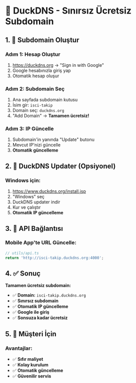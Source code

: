 # 🦆 DuckDNS - Sınırsız Ücretsiz Subdomain

## 1. 🎯 Subdomain Oluştur

### Adım 1: Hesap Oluştur
1. https://duckdns.org → "Sign in with Google"
2. Google hesabınızla giriş yap
3. Otomatik hesap oluşur

### Adım 2: Subdomain Seç
1. Ana sayfada subdomain kutusu
2. İsim gir: `isci-takip`
3. Domain seç: `duckdns.org`
4. "Add Domain" → **Tamamen ücretsiz!**

### Adım 3: IP Güncelle
1. Subdomain'in yanında "Update" butonu
2. Mevcut IP'nizi güncelle
3. **Otomatik güncelleme**

## 2. 🔧 DuckDNS Updater (Opsiyonel)

### Windows için:
1. https://www.duckdns.org/install.jsp
2. "Windows" seç
3. DuckDNS updater indir
4. Kur ve çalıştır
5. **Otomatik IP güncelleme**

## 3. 🚀 API Bağlantısı

### Mobile App'te URL Güncelle:
```javascript
// utils/api.ts
return 'http://isci-takip.duckdns.org:4000';
```

## 4. ✅ Sonuç

**Tamamen ücretsiz subdomain:**
- ✅ **Domain:** `isci-takip.duckdns.org`
- ✅ **Sınırsız subdomain**
- ✅ **Otomatik IP güncelleme**
- ✅ **Google ile giriş**
- ✅ **Sonsuza kadar ücretsiz**

## 5. 💼 Müşteri İçin

### Avantajlar:
- ✅ **Sıfır maliyet**
- ✅ **Kolay kurulum**
- ✅ **Otomatik güncelleme**
- ✅ **Güvenilir servis**
